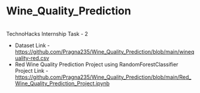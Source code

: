 # Wine_Quality_Prediction

<br> TechnoHacks Internship Task - 2
* Dataset Link - https://github.com/Pragna235/Wine_Quality_Prediction/blob/main/winequality-red.csv
* Red Wine Quality Prediction Project using RandomForestClassifier
<br> Project Link - https://github.com/Pragna235/Wine_Quality_Prediction/blob/main/Red_Wine_Quality_Prediction_Project.ipynb
